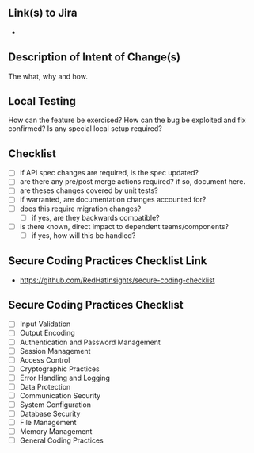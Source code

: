 ## Link(s) to Jira
- 

## Description of Intent of Change(s)
The what, why and how.

## Local Testing
How can the feature be exercised? 
How can the bug be exploited and fix confirmed?
Is any special local setup required?

## Checklist
- [ ] if API spec changes are required, is the spec updated?
- [ ] are there any pre/post merge actions required? if so, document here.
- [ ] are theses changes covered by unit tests?
- [ ] if warranted, are documentation changes accounted for?
- [ ] does this require migration changes?
  - [ ] if yes, are they backwards compatible?
- [ ] is there known, direct impact to dependent teams/components?
  - [ ] if yes, how will this be handled?

## Secure Coding Practices Checklist Link
- https://github.com/RedHatInsights/secure-coding-checklist

## Secure Coding Practices Checklist
- [ ] Input Validation
- [ ] Output Encoding
- [ ] Authentication and Password Management
- [ ] Session Management
- [ ] Access Control
- [ ] Cryptographic Practices
- [ ] Error Handling and Logging
- [ ] Data Protection
- [ ] Communication Security
- [ ] System Configuration
- [ ] Database Security
- [ ] File Management
- [ ] Memory Management
- [ ] General Coding Practices
